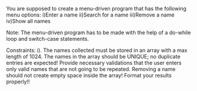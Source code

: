 You are supposed to create a menu-driven program that has the following menu options:
i)Enter a name
ii)Search for a name
iii)Remove a name
iv)Show all names

Note:
The menu-driven program has to be made with the help of a do-while loop and switch-case statements.

Constraints:
i). The names collected must be stored in an array with a max length of 1024.
The names in the array should be UNIQUE; no duplicate entries are expected!
Provide necessary validations that the user enters only valid names that are not going to be repeated.
Removing a name should not create empty space inside the array!
Format your results properly!!